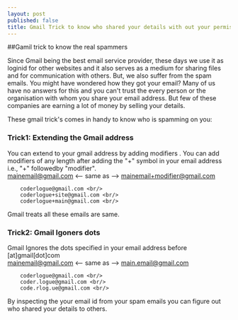 ```yaml
---
layout: post
published: false
title: Gmail Trick to know who shared your details with out your permission
---
```


##Gamil trick to know the real spammers

Since Gmail being the best email service provider, these days we use it as loginid for other websites and it also serves as a medium for sharing files and for communication with others. But, we also suffer from the spam emails. You might have wondered how they got your email? Many of us have no answers for this and you can't trust the every person or the organisation with whom you share your email address. But few of these companies are earning a lot of money by selling your details.

These gmail trick's comes in handy to know who is spamming on you:

### Trick1: Extending the Gmail address
You can extend to your gmail address by adding modifiers .
You can add modifiers of any length after adding the "+" symbol in your email address i.e., "+" followedby "modifier".    
mainemail@gmail.com <-- same as --> mainemail+modifier@gmail.com <br/>
````Ex:
	coderlogue@gmail.com <br/>
    coderlogue+site@gmail.com <br/>
    coderlogue+main@gmail.com <br/>
````
Gmail treats all these emails are same. <br/>

### Trick2: Gmail Igoners dots
Gmail Ignores the dots specified in your email address before [at]gmail[dot]com <br/>
mainemail@gmail.com <-- same as --> main.email@gmail.com <br/>
````Ex: 
	coderlogue@gmail.com <br/>
    coder.logue@gmail.com <br/>
    code.rlog.ue@gmail.com <br/>
````    
By inspecting the your email id from your spam emails you can figure out who shared your details to others.     
    
       







